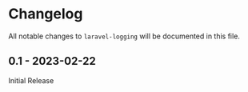 # Changelog

All notable changes to `laravel-logging` will be documented in this file.

## 0.1 - 2023-02-22

Initial Release
